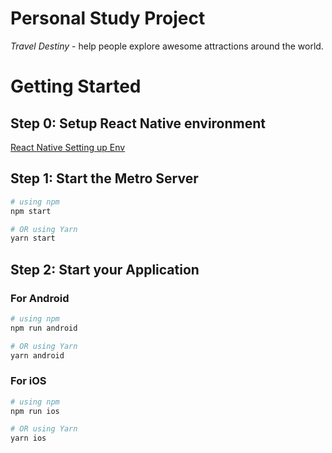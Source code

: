 # Personal Study Project

_Travel Destiny_ - help people explore awesome attractions around the world.

# Getting Started

## Step 0: Setup React Native environment

[React Native Setting up Env](https://reactnative.dev/docs/environment-setup)

## Step 1: Start the Metro Server

```bash
# using npm
npm start

# OR using Yarn
yarn start
```

## Step 2: Start your Application

### For Android

```bash
# using npm
npm run android

# OR using Yarn
yarn android
```

### For iOS

```bash
# using npm
npm run ios

# OR using Yarn
yarn ios
```
